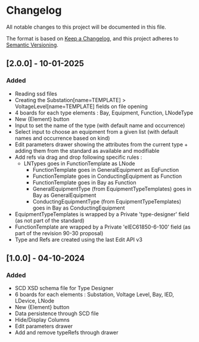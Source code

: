 # Changelog

All notable changes to this project will be documented in this file.

The format is based on [Keep a Changelog](https://keepachangelog.com/en/1.1.0/),
and this project adheres to [Semantic Versioning](https://semver.org/spec/v2.0.0.html).

## [2.0.0] - 10-01-2025

### Added

- Reading ssd files
- Creating the Substation[name=TEMPLATE] > VoltageLevel[name=TEMPLATE] fields on file opening
- 4 boards for each type elements : Bay, Equipment, Function, LNodeType
- New {Element} button
- Input to set the name of the type (with default name and occurrence)
- Select input to choose an equipment from a given list (with default names and occurrence based on kind)
- Edit parameters drawer showing the attributes from the current type + adding them from the standard as available and modifiable
- Add refs via drag and drop following specific rules :
  * LNTypes goes in FunctionTemplate as LNode
	* FunctionTemplate goes in GeneralEquipment as EqFunction
	* FunctionTemplate goes in ConductingEquipment as Function
	* FunctionTemplate goes in Bay as Function
	* GeneralEquipmentType (from EquipmentTypeTemplates) goes in Bay as GeneralEquipment
	* ConductingEquipmentType (from EquipmentTypeTemplates) goes in Bay as ConductingEquipment
- EquipmentTypeTemplates is wrapped by a Private 'type-designer' field (as not part of the standard)
- FunctionTemplate are wrapped by a Private 'eIEC61850-6-100' field (as part of the revision 90-30 proposal)
- Type and Refs are created using the last Edit API v3

## [1.0.0] - 04-10-2024

### Added

- SCD XSD schema file for Type Designer
- 6 boards for each elements : Substation, Voltage Level, Bay, IED, LDevice, LNode
- New {Element} button
- Data persistence through SCD file
- Hide/Display Columns
- Edit parameters drawer
- Add and remove typeRefs through drawer
